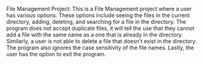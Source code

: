 File Management Project:
This is a File Management project where a user has various options. These options include seeing the files in the current directory, adding, deleting, and searching for a file in the directory. The program does not accept duplicate files, it will tell the use that they cannot add a file with the same name as a one that is already in the directory. Similarly, a user is not able to delete a file that doesn’t exist in the directory. The program also ignores  the case sensitivity of the file names. Lastly, the user has the option to exit the program.
